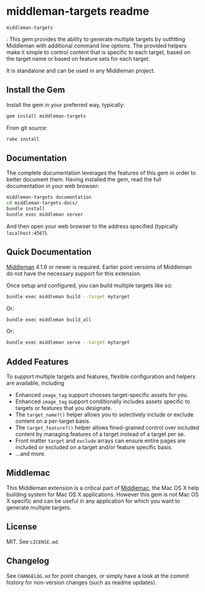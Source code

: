 middleman-targets readme
========================

`middleman-targets`

 : This gem provides the ability to generate multiple targets by outfitting
   Middleman with additional command line options. The provided helpers make
   it simple to control content that is specific to each target, based on the
   target name or based on feature sets for each target.

   It is standalone and can be used in any Middleman project.


Install the Gem
---------------

Install the gem in your preferred way, typically:

~~~ bash
gem install middleman-targets
~~~

From git source:

~~~ bash
rake install
~~~


Documentation
-------------

The complete documentation leverages the features of this gem in order to better
document them. Having installed the gem, read the full documentation in your
web browser:

~~~ bash
middleman-targets documentation
cd middleman-targets-docs/
bundle install
bundle exec middleman server
~~~
   
And then open your web browser to the address specified (typically
`localhost:4567`).


Quick Documentation
-------------------

[Middleman](https://middlemanapp.com/) 4.1.6 or newer is required. Earlier
point versions of Middleman do not have the necessary support for this
extension.

Once setup and configured, you can build multiple targets like so:

~~~ bash
bundle exec middleman build --target mytarget
~~~

Or:

~~~ bash
bundle exec middleman build_all
~~~

Or:

~~~ bash
bundle exec middleman serve --target mytarget
~~~

Added Features
--------------

To support multiple targets and features, flexible configuration and helpers are
available, including

- Enhanced `image_tag` support chooses target-specific assets for you.
- Enhanced `image_tag` support conditionally includes assets specific to
  targets or features that you designate.
- The `target_name?()` helper allows you to selectively include or exclude
  content on a per-target basis.
- The `target_feature?()` helper allows fined-grained control over included
  content by managing features of a target instead of a target per se.
- Front matter `target` and `exclude` arrays can ensure entire pages are
  included or excluded on a target and/or feature specific basis.
- …and more.


Middlemac
---------

  This Middleman extension is a critical part of
[Middlemac](https://github.com/middlemac), the Mac OS X help building system
for Mac OS X applications. However this gem is not Mac OS X specific and can be
useful in any application for which you want to generate multiple targets.


License
-------

MIT. See `LICENSE.md`.


Changelog
---------

See `CHANGELOG.md` for point changes, or simply have a look at the commit
history for non-version changes (such as readme updates).
